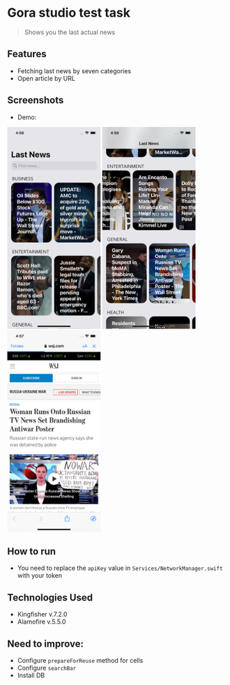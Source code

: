 # Gora studio test task
> Shows you the last actual news

## Features
- Fetching last news by seven categories
- Open article by URL

## Screenshots
- Demo:

<img src="https://github.com/pav-1x/Gora_Studio_Test_Task/blob/main/Screenshots/1.png" width="214" height="463"> <img src="https://github.com/pav-1x/Gora_Studio_Test_Task/blob/main/Screenshots/2.png" width="214" height="463"> <img src="https://github.com/pav-1x/Gora_Studio_Test_Task/blob/main/Screenshots/3.png" width="214" height="463">

## How to run
- You need to replace the `apiKey` value in `Services/NetworkManager.swift` with your token

## Technologies Used
- Kingfisher v.7.2.0
- Alamofire v.5.5.0

## Need to improve:
- Configure `prepareForReuse` method for cells
- Configure `searchBar`
- Install DB
